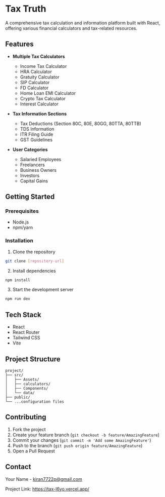 # Tax Truth

A comprehensive tax calculation and information platform built with React, offering various financial calculators and tax-related resources.

## Features

- **Multiple Tax Calculators**
  - Income Tax Calculator
  - HRA Calculator
  - Gratuity Calculator
  - SIP Calculator
  - FD Calculator
  - Home Loan EMI Calculator
  - Crypto Tax Calculator
  - Interest Calculator

- **Tax Information Sections**
  - Tax Deductions (Section 80C, 80E, 80GG, 80TTA, 80TTB)
  - TDS Information
  - ITR Filing Guide
  - GST Guidelines

- **User Categories**
  - Salaried Employees
  - Freelancers
  - Business Owners
  - Investors
  - Capital Gains

## Getting Started

### Prerequisites
- Node.js
- npm/yarn

### Installation

1. Clone the repository
```sh
git clone [repository-url]
```

2. Install dependencies
```sh
npm install
```

3. Start the development server
```sh
npm run dev
```

## Tech Stack

- React
- React Router
- Tailwind CSS
- Vite

## Project Structure

```
project/
├── src/
│   ├── Assets/
│   ├── calculators/
│   ├── Components/
│   └── data/
├── public/
└── ...configuration files
```

## Contributing

1. Fork the project
2. Create your feature branch (`git checkout -b feature/AmazingFeature`)
3. Commit your changes (`git commit -m 'Add some AmazingFeature'`)
4. Push to the branch (`git push origin feature/AmazingFeature`)
5. Open a Pull Request

## Contact

Your Name - kiran7722p@gmail.com

Project Link: https://tax-l6yo.vercel.app/
